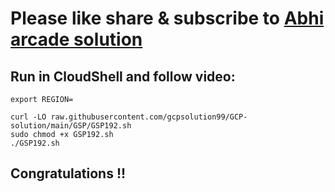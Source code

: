 # Please like share & subscribe to [Abhi arcade solution](http://www.youtube.com/@Abhi_Arcade_Solution)

## Run in CloudShell and follow video:
```
export REGION=
```
```
curl -LO raw.githubusercontent.com/gcpsolution99/GCP-solution/main/GSP/GSP192.sh
sudo chmod +x GSP192.sh
./GSP192.sh
```

## Congratulations !!

